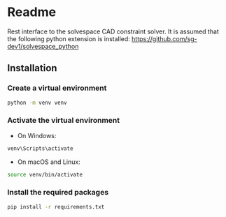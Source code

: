 # Readme

Rest interface to the solvespace CAD constraint solver.
It is assumed that the following python extension is installed:
https://github.com/sg-dev1/solvespace_python


## Installation

### Create a virtual environment
```bash
python -m venv venv
```

### Activate the virtual environment
- On Windows:
```bash
venv\Scripts\activate
```

- On macOS and Linux:
```bash
source venv/bin/activate
```

### Install the required packages
```bash
pip install -r requirements.txt
```

